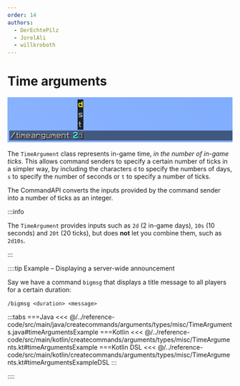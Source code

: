 ```yaml
---
order: 14
authors:
  - DerEchtePilz
  - JorelAli
  - willkroboth
---
```


# Time arguments

![A time argument with Minecraft suggestions 'd', 's' and 't'](/images/arguments/time.png)

The `TimeArgument` class represents in-game time, _in the number of in-game ticks_. This allows command senders to specify a certain number of ticks in a simpler way, by including the characters `d` to specify the numbers of days, `s` to specify the number of seconds or `t` to specify a number of ticks.

The CommandAPI converts the inputs provided by the command sender into a number of ticks as an integer.

:::info

The `TimeArgument` provides inputs such as `2d` (2 in-game days), `10s` (10 seconds) and `20t` (20 ticks), but does **not** let you combine them, such as `2d10s`.

:::

::::tip Example – Displaying a server-wide announcement

Say we have a command `bigmsg` that displays a title message to all players for a certain duration:

```mccmd
/bigmsg <duration> <message>
```

:::tabs
===Java
<<< @/../reference-code/src/main/java/createcommands/arguments/types/misc/TimeArguments.java#timeArgumentsExample
===Kotlin
<<< @/../reference-code/src/main/kotlin/createcommands/arguments/types/misc/TimeArguments.kt#timeArgumentsExample
===Kotlin DSL
<<< @/../reference-code/src/main/kotlin/createcommands/arguments/types/misc/TimeArguments.kt#timeArgumentsExampleDSL
:::

::::